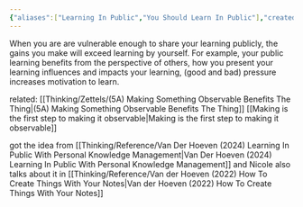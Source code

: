 ```yaml
---
{"aliases":["Learning In Public","You Should Learn In Public"],"created":"2025-02-27T10:20","updated":"2025-05-30T15:10","dg-publish":true,"dg-path":"Zettels/(5) Learning In Public Allows You To Grow Faster.md","permalink":"/zettels/5-learning-in-public-allows-you-to-grow-faster/","dgPassFrontmatter":true,"noteIcon":"1"}
---
```


When you are are vulnerable enough to share your learning publicly, the gains you make will exceed learning by yourself. For example, your public learning benefits from the perspective of others, how you present your learning influences and impacts your learning, (good and bad) pressure increases motivation to learn. 

related: 
[[Thinking/Zettels/(5A) Making Something Observable Benefits The Thing\|(5A) Making Something Observable Benefits The Thing]]
[[Making is the first step to making it observable\|Making is the first step to making it observable]]

got the idea from [[Thinking/Reference/Van Der Hoeven (2024) Learning In Public With Personal Knowledge Management\|Van Der Hoeven (2024) Learning In Public With Personal Knowledge Management]] and Nicole also talks about it in [[Thinking/Reference/Van der Hoeven (2022) How To Create Things With Your Notes\|Van der Hoeven (2022) How To Create Things With Your Notes]]
